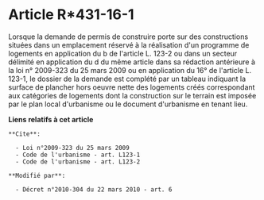 # Article R*431-16-1

Lorsque la demande de permis de construire porte sur des constructions situées dans un emplacement réservé à la réalisation
d'un programme de logements en application du b de l'article L. 123-2 ou dans un secteur délimité en application du d du même
article dans sa rédaction antérieure à la loi n° 2009-323 du 25 mars 2009 ou en application du 16° de l'article L. 123-1, le
dossier de la demande est complété par un tableau indiquant la surface de plancher hors oeuvre nette des logements créés
correspondant aux catégories de logements dont la construction sur le terrain est imposée par le plan local d'urbanisme ou le
document d'urbanisme en tenant lieu.

**Liens relatifs à cet article**

	**Cite**:

	  - Loi n°2009-323 du 25 mars 2009
	  - Code de l'urbanisme - art. L123-1
	  - Code de l'urbanisme - art. L123-2

	**Modifié par**:

	  - Décret n°2010-304 du 22 mars 2010 - art. 6
